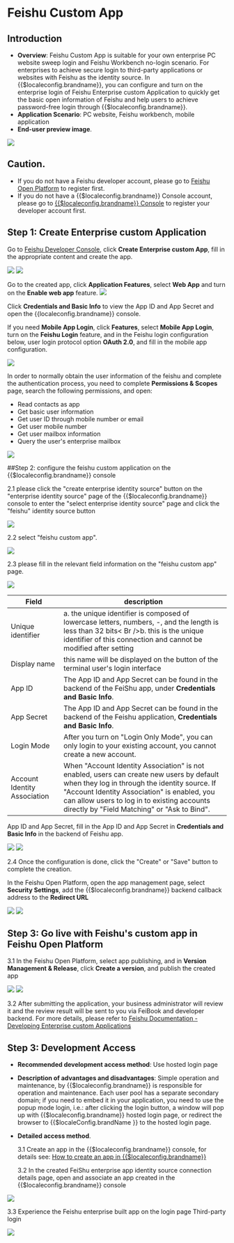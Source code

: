 # Feishu Custom App

<LastUpdated/>

## Introduction

- **Overview**: Feishu Custom App is suitable for your own enterprise PC website sweep login and Feishu Workbench no-login scenario. For enterprises to achieve secure login to third-party applications or websites with Feishu as the identity source. In {{$localeconfig.brandname}}, you can configure and turn on the enterprise login of Feishu Enterprise custom Application to quickly get the basic open information of Feishu and help users to achieve password-free login through {{$localeconfig.brandname}}.
- **Application Scenario**: PC website, Feishu workbench, mobile application
- **End-user preview image**.

<img src="./images/00.png" >

## Caution.

- If you do not have a Feishu developer account, please go to [Feishu Open Platform](https://open.feishu.cn/app) to register first.
- If you do not have a {{$localeconfig.brandname}} Console account, please go to [{{$localeconfig.brandname}} Console](https://authing.cn/) to register your developer account first.

## Step 1: Create Enterprise custom Application

Go to [Feishu Developer Console](https://open.feishu.cn/app), click **Create Enterprise custom App**, fill in the appropriate content and create the app.

<img src="./images/01.png" >

<img src="./images/02.png" >

Go to the created app, click **Application Features**, select **Web App** and turn on the **Enable web app** feature.
<img src="./images/04.png" >

Click **Credentials and Basic Info** to view the App ID and App Secret and open the {{localeconfig.brandname}} console.

If you need **Mobile App Login**, click **Features**, select **Mobile App Login**, turn on the **Feishu Login** feature, and in the Feishu login configuration below, user login protocol option **OAuth 2.0**, and fill in the mobile app configuration.

<img src="./images/09.png" >

In order to normally obtain the user information of the feishu and complete the authentication process, you need to complete **Permissions & Scopes** page, search the following permissions, and open:

- Read contacts as app
- Get basic user information
- Get user ID through mobile number or email
- Get user mobile number
- Get user mailbox information
- Query the user's enterprise mailbox

<img src="./images/06.png" >

##Step 2: configure the feishu custom application on the {{$localeconfig.brandname}} console

2.1 please click the "create enterprise identity source" button on the "enterprise identity source" page of the {{$localeconfig.brandname}} console to enter the "select enterprise identity source" page and click the "feishu" identity source button

<img src="./images/12.png" >

2.2 select "feishu custom app".

<img src="./images/13.png" >

2.3 please fill in the relevant field information on the "feishu custom app" page.

<img src="./images/14.png" >

| Field                        | description                                                                                                                                                                                                                                                                             |
| ---------------------------- | --------------------------------------------------------------------------------------------------------------------------------------------------------------------------------------------------------------------------------------------------------------------------------------- |
| Unique identifier            | a. the unique identifier is composed of lowercase letters, numbers, -, and the length is less than 32 bits< Br />b. this is the unique identifier of this connection and cannot be modified after setting                                                                               |
| Display name                 | this name will be displayed on the button of the terminal user's login interface                                                                                                                                                                                                        |
| App ID                       | The App ID and App Secret can be found in the backend of the FeiShu app, under **Credentials and Basic Info**.                                                                                                                                                                   | App Secret |
| App Secret                   | The App ID and App Secret can be found in the backend of the Feishu application, **Credentials and Basic Info**.                                                                                                                                                                 | Login Mode |
| Login Mode                   | After you turn on "Login Only Mode", you can only login to your existing account, you cannot create a new account.                                                                                                                                                                      | Sign In Mode |
| Account Identity Association | When "Account Identity Association" is not enabled, users can create new users by default when they log in through the identity source. If "Account Identity Association" is enabled, you can allow users to log in to existing accounts directly by "Field Matching" or "Ask to Bind". | App ID |

App ID and App Secret, fill in the App ID and App Secret in **Credentials and Basic Info** in the backend of Feishu app.

<img src="./images/03.png" >

<img src="./images/10.png" >

2.4 Once the configuration is done, click the "Create" or "Save" button to complete the creation.

In the Feishu Open Platform, open the app management page, select **Security Settings**, add the {{$localeconfig.brandname}} backend callback address to the **Redirect URL**

<img src="./images/05.png" >

<img src="./images/10.png" >

## Step 3: Go live with Feishu's custom app in Feishu Open Platform

3.1 In the Feishu Open Platform, select app publishing, and in **Version Management & Release**, click **Create a version**, and publish the created app

<img src="./images/07.png" >

<img src="./images/08.png" >

3.2 After submitting the application, your business administrator will review it and the review result will be sent to you via FeiBook and developer backend. For more details, please refer to [Feishu Documentation - Developing Enterprise custom Applications](https://open.feishu.cn/document/uQjL04CN/ukzM04SOzQjL5MDN)

## Step 3: Development Access

- **Recommended development access method**: Use hosted login page

- **Description of advantages and disadvantages**: Simple operation and maintenance, by {{$localeconfig.brandname}} is responsible for operation and maintenance. Each user pool has a separate secondary domain; if you need to embed it in your application, you need to use the popup mode login, i.e.: after clicking the login button, a window will pop up with {{$localeconfig.brandname}} hosted login page, or redirect the browser to {{$localeConfig.brandName }} to the hosted login page.

- **Detailed access method**.

  3.1 Create an app in the {{$localeconfig.brandname}} console, for details see: [How to create an app in {{$localeconfig.brandname}}](https://docs.authing.cn/v2/guides/app/create-app.html)

  3.2 In the created FeiShu enterprise app identity source connection details page, open and associate an app created in the {{$localeconfig.brandname}} console

<img src="./images/15.png" >

3.3 Experience the Feishu enterprise built app on the login page Third-party login

<img src="./images/16.png" >
